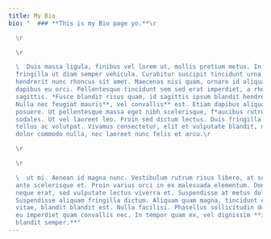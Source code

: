 ```yaml
---
title: My Bio
bio: "  ### **This is my Bio page yo.**\r

  \r

  \r

  \  Duis massa ligula, finibus vel lorem ut, mollis pretium metus. In
  fringilla ut diam semper vehicula. Curabitur suscipit tincidunt urna, et
  hendrerit nunc rhoncus sit amet. Maecenas nisi quam, ornare id aliquam in,
  dapibus eu orci. Pellentesque tincidunt sem sed erat imperdiet, a rhoncus elit
  sagittis. *Fusce blandit risus quam, id sagittis ipsum blandit hendrerit.
  Nulla nec feugiat mauris**, vel convallis** est. Etiam dapibus aliquam
  posuere. Ut pellentesque massa eget nibh scelerisque, f*aucibus rutrum lacus
  sodales. Ut vel laoreet leo. Proin sed dictum lectus. Duis fringilla fermentum
  tellus ac volutpat. Vivamus consectetur, elit et vulputate blandit, mauris
  dolor commodo nulla, nec laoreet nunc felis et arcu.\r

  \r

  \r

  \  ut mi. Aenean id magna nunc. Vestibulum rutrum risus libero, at sodales
  ante scelerisque et. Proin varius orci in ex malesuada elementum. Donec rutrum
  neque erat, sed vulputate lectus viverra et. Suspendisse at metus dolor.
  Suspendisse aliquam fringilla dictum. Aliquam quam magna, tincidunt et augue
  vitae, blandit blandit est. Nulla facilisi. Phasellus sollicitudin dui magna,
  eu imperdiet quam convallis nec. In tempor quam ex, vel dignissim **ipsum
  blandit semper.**"
---
```

